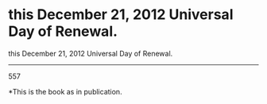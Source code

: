 # this December 21, 2012 Universal Day of Renewal.

this December 21, 2012 Universal Day of Renewal.
____________________________________________________________

557












*This is the book as in publication.